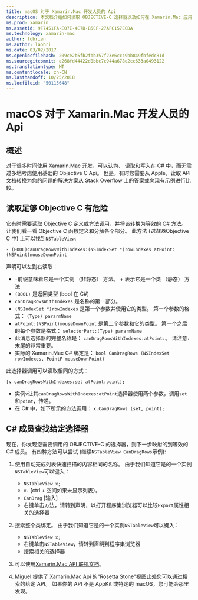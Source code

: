 ```yaml
---
title: macOS 对于 Xamarin.Mac 开发人员的 Api
description: 本文档介绍如何读取 OBJECTIVE-C 选择器以及如何在 Xamarin.Mac 应用中查找其相应的 C# 方法。
ms.prod: xamarin
ms.assetid: 9F7451FA-E07E-4C7B-B5CF-27AFC157ECDA
ms.technology: xamarin-mac
author: lobrien
ms.author: laobri
ms.date: 03/02/2017
ms.openlocfilehash: 209ce2b5fb2fbb357f23e6ccc9bb849fbfedc81d
ms.sourcegitcommit: e268fd44422d0bbc7c944a678e2cc633a0493122
ms.translationtype: MT
ms.contentlocale: zh-CN
ms.lasthandoff: 10/25/2018
ms.locfileid: "50115648"
---
```

# <a name="macos-apis-for-xamarinmac-developers"></a>macOS 对于 Xamarin.Mac 开发人员的 Api

## <a name="overview"></a>概述

对于很多时间使用 Xamarin.Mac 开发，可以认为、 读取和写入在 C# 中，而无需过多地考虑使用基础的 Objective C Api。 但是，有时您需要从 Apple，读取 API 文档转换为您的问题的解决方案从 Stack Overflow 上的答案或向现有示例进行比较。

## <a name="reading-enough-objective-c-to-be-dangerous"></a>读取足够 Objective C 有危险

它有时需要读取 Objective C 定义或方法调用，并将该转换为等效的 C# 方法。 让我们看一看 Objective C 函数定义和分解各个部分。 此方法 (*选择器*Objective C 中) 上可以找到`NSTableView`:

```objc
- (BOOL)canDragRowsWithIndexes:(NSIndexSet *)rowIndexes atPoint:(NSPoint)mouseDownPoint
```

声明可以左到右读取：

- `-`前缀意味着它是一个实例 （非静态） 方法。 + 表示它是一个类 （静态） 方法
- `(BOOL)` 是返回类型 (bool 在 C#)
- `canDragRowsWithIndexes` 是名称的第一部分。
- `(NSIndexSet *)rowIndexes` 是第一个参数并使用它的类型。 第一个参数的格式： `(Type) pararmName`
- `atPoint:(NSPoint)mouseDownPoint` 是第二个参数和它的类型。 第一个之后的每个参数是格式： `selectorPart:(Type) pararmName`
- 此消息选择器的完整名称是： `canDragRowsWithIndexes:atPoint:`。 请注意`:`末尾的非常重要。
- 实际的 Xamarin.Mac C# 绑定是： `bool CanDragRows (NSIndexSet rowIndexes, PointF mouseDownPoint)`

此选择器调用可以读取相同的方式：

```objc
[v canDragRowsWithIndexes:set atPoint:point];
```

- 实例`v`让其`canDragRowsWithIndexes:atPoint`选择器使用两个参数，调用`set`和`point`，传递。
- 在 C# 中，如下所示的方法调用： `x.CanDragRows (set, point);`

<a name="finding_selector" />

## <a name="finding-the-c-member-for-a-given-selector"></a>C# 成员查找给定选择器

现在，你发现您需要调用的 OBJECTIVE-C 的选择器，则下一步映射的到等效的 C# 成员。 有四种方法可以尝试 (继续`NSTableView CanDragRows`示例):

1. 使用自动完成列表快速扫描的内容相同的名称。 由于我们知道它是的一个实例`NSTableView`可以键入：

    - `NSTableView x;`
    - `x.` [ctrl + 空间如果未显示列表）。
    - `CanDrag` [输入]
    - 右键单击方法，请转到声明，以打开程序集浏览器可以比较`Export`属性相关的选择器

2. 搜索整个类绑定。 由于我们知道它是的一个实例`NSTableView`可以键入：

    - `NSTableView x;`
    - 右键单击`NSTableView`，请转到声明到程序集浏览器
    - 搜索相关的选择器

3. 可以使用[Xamarin.Mac API 联机文档](https://docs.microsoft.com/dotnet/api/?view=xamarinmac-3.0)。

4. Miguel 提供了 Xamarin.Mac Api 的"Rosetta Stone"视图[此处](http://tirania.org/tmp/rosetta.html)您可以通过搜索的给定 API。 如果你的 API 不是 AppKit 或特定的 macOS，您可能会那里发现。

<!--
Note: In some cases, the assembly browser can hit a bug where it will open but not jump to the right definition. Keep that tab open, switch back to your source code and try again.
Note: The assembly browser tricks currently only works with Xamarin.Mac Classic. This will be fixed in a future version.
-->
